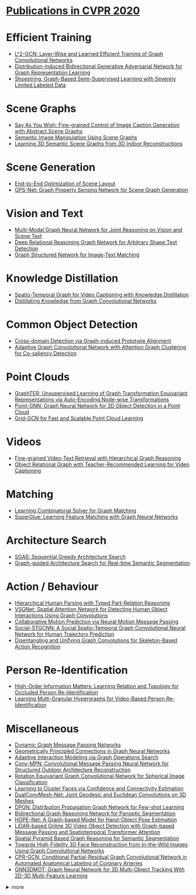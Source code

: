 # [Publications in CVPR 2020](http://cvpr2020.thecvf.com/program/main-conference)



# Efficient Training
- [L^2-GCN: Layer-Wise and Learned Efficient Training of Graph Convolutional Networks](https://github.com/naganandy/graph-based-deep-learning-literature/blob/master/conference-publications/folders/publications_cvpr20/l2gcn_cvpr20/README.md)
- [Distribution-induced Bidirectional Generative Adversarial Network for Graph Representation Learning](https://github.com/naganandy/graph-based-deep-learning-literature/blob/master/conference-publications/folders/publications_cvpr20/dbgan_cvpr20/README.md)
- [Shoestring: Graph-Based Semi-Supervised Learning with Severely Limited Labeled Data](https://github.com/naganandy/graph-based-deep-learning-literature/blob/master/conference-publications/folders/publications_cvpr20/shoestring_cvpr20/README.md)



# Scene Graphs
- [Say As You Wish: Fine-grained Control of Image Caption Generation with Abstract Scene Graphs](https://github.com/naganandy/graph-based-deep-learning-literature/blob/master/conference-publications/folders/publications_cvpr20/asg2caption_cvpr20/README.md)
- [Semantic Image Manipulation Using Scene Graphs](https://github.com/naganandy/graph-based-deep-learning-literature/blob/master/conference-publications/folders/publications_cvpr20/simsg_cvpr20/README.md)
- [Learning 3D Semantic Scene Graphs from 3D Indoor Reconstructions](https://github.com/naganandy/graph-based-deep-learning-literature/blob/master/conference-publications/folders/publications_cvpr20/3dssg_cvpr20/README.md)



# Scene Generation
- [End-to-End Optimization of Scene Layout](https://github.com/naganandy/graph-based-deep-learning-literature/blob/master/conference-publications/folders/publications_cvpr20/3dsln_cvpr20/README.md)
- [GPS-Net: Graph Property Sensing Network for Scene Graph Generation](https://github.com/naganandy/graph-based-deep-learning-literature/blob/master/conference-publications/folders/publications_cvpr20/gpsnet_cvpr20/README.md)



# Vision and Text
- [Multi-Modal Graph Neural Network for Joint Reasoning on Vision and Scene Text](https://github.com/naganandy/graph-based-deep-learning-literature/blob/master/conference-publications/folders/publications_cvpr20/mmgnn_cvpr20/README.md)
- [Deep Relational Reasoning Graph Network for Arbitrary Shape Text Detection](https://github.com/naganandy/graph-based-deep-learning-literature/blob/master/conference-publications/folders/publications_cvpr20/drrg_cvpr20/README.md)
- [Graph Structured Network for Image-Text Matching](https://github.com/naganandy/graph-based-deep-learning-literature/blob/master/conference-publications/folders/publications_cvpr20/gsmn_cvpr20/README.md)



# Knowledge Distillation
- [Spatio-Temporal Graph for Video Captioning with Knowledge Distillation](https://github.com/naganandy/graph-based-deep-learning-literature/blob/master/conference-publications/folders/publications_cvpr20/stvideo_cvpr20/README.md)
- [Distillating Knowledge from Graph Convolutional Networks](https://github.com/naganandy/graph-based-deep-learning-literature/blob/master/conference-publications/folders/publications_cvpr20/kdgcn_cvpr20/README.md)



# Common Object Detection
- [Cross-domain Detection via Graph-induced Prototype Alignment](https://github.com/naganandy/graph-based-deep-learning-literature/blob/master/conference-publications/folders/publications_cvpr20/gpa_cvpr20/README.md)
- [Adaptive Graph Convolutional Network with Attention Graph Clustering for Co-saliency Detection](https://github.com/naganandy/graph-based-deep-learning-literature/blob/master/conference-publications/folders/publications_cvpr20/gcagc_cvpr20/README.md)



# Point Clouds
- [GraphTER: Unsupervised Learning of Graph Transformation Equivariant Representations via Auto-Encoding Node-wise Transformations](https://github.com/naganandy/graph-based-deep-learning-literature/blob/master/conference-publications/folders/publications_cvpr20/graphter_cvpr20/README.md)
- [Point-GNN: Graph Neural Network for 3D Object Detection in a Point Cloud](https://github.com/naganandy/graph-based-deep-learning-literature/blob/master/conference-publications/folders/publications_cvpr20/pointgnn_cvpr20/README.md)
- [Grid-GCN for Fast and Scalable Point Cloud Learning](https://github.com/naganandy/graph-based-deep-learning-literature/blob/master/conference-publications/folders/publications_cvpr20/gridgcn_cvpr20/README.md)



# Videos
- [Fine-grained Video-Text Retrieval with Hierarchical Graph Reasoning](https://github.com/naganandy/graph-based-deep-learning-literature/blob/master/conference-publications/folders/publications_cvpr20/hgr_cvpr20/README.md)
- [Object Relational Graph with Teacher-Recommended Learning for Video Captioning](https://github.com/naganandy/graph-based-deep-learning-literature/blob/master/conference-publications/folders/publications_cvpr20/orgtlr_cvpr20/README.md)



# Matching
- [Learning Combinatorial Solver for Graph Matching](https://github.com/naganandy/graph-based-deep-learning-literature/blob/master/conference-publications/folders/publications_cvpr20/lgm_cvpr20/README.md)
- [SuperGlue: Learning Feature Matching with Graph Neural Networks](https://github.com/naganandy/graph-based-deep-learning-literature/blob/master/conference-publications/folders/publications_cvpr20/superglue_cvpr20/README.md)



# Architecture Search
- [SGAS: Sequential Greedy Architecture Search](https://github.com/naganandy/graph-based-deep-learning-literature/blob/master/conference-publications/folders/publications_cvpr20/sgas_cvpr20/README.md)
- [Graph-guided Architecture Search for Real-time Semantic Segmentation](https://github.com/naganandy/graph-based-deep-learning-literature/blob/master/conference-publications/folders/publications_cvpr20/gas_cvpr20/README.md)



# Action / Behaviour
- [Hierarchical Human Parsing with Typed Part-Relation Reasoning](https://github.com/naganandy/graph-based-deep-learning-literature/blob/master/conference-publications/folders/publications_cvpr20/hhp_cvpr20/README.md)
- [VSGNet: Spatial Attention Network for Detecting Human Object Interactions Using Graph Convolutions](https://github.com/naganandy/graph-based-deep-learning-literature/blob/master/conference-publications/folders/publications_cvpr20/vsgnet_cvpr20/README.md)
- [Collaborative Motion Prediction via Neural Motion Message Passing](https://github.com/naganandy/graph-based-deep-learning-literature/blob/master/conference-publications/folders/publications_cvpr20/nmmp_cvpr20/README.md)
- [Social-STGCNN: A Social Spatio-Temporal Graph Convolutional Neural Network for Human Trajectory Prediction](https://github.com/naganandy/graph-based-deep-learning-literature/blob/master/conference-publications/folders/publications_cvpr20/socialstgcnn_cvpr20/README.md)
- [Disentangling and Unifying Graph Convolutions for Skeleton-Based Action Recognition](https://github.com/naganandy/graph-based-deep-learning-literature/blob/master/conference-publications/folders/publications_cvpr20/msg3d_cvpr20/README.md)



# Person Re-Identification
- [High-Order Information Matters: Learning Relation and Topology for Occluded Person Re-Identification](https://github.com/naganandy/graph-based-deep-learning-literature/blob/master/conference-publications/folders/publications_cvpr20/honet_cvpr20/README.md)
- [Learning Multi-Granular Hypergraphs for Video-Based Person Re-Identification](https://github.com/naganandy/graph-based-deep-learning-literature/blob/master/conference-publications/folders/publications_cvpr20/mgh_cvpr20/README.md)



# Miscellaneous
- [Dynamic Graph Message Passing Networks](https://github.com/naganandy/graph-based-deep-learning-literature/blob/master/conference-publications/folders/publications_cvpr20/dgmn_cvpr20/README.md)
- [Geometrically Principled Connections in Graph Neural Networks](https://github.com/naganandy/graph-based-deep-learning-literature/blob/master/conference-publications/folders/publications_cvpr20/affgcn_cvpr20/README.md)
- [Adaptive Interaction Modeling via Graph Operations Search](https://github.com/naganandy/graph-based-deep-learning-literature/blob/master/conference-publications/folders/publications_cvpr20/gos_cvpr20/README.md)
- [Conv-MPN: Convolutional Message Passing Neural Network for Structured Outdoor Architecture Reconstruction](https://github.com/naganandy/graph-based-deep-learning-literature/blob/master/conference-publications/folders/publications_cvpr20/convmpn_cvpr20/README.md)
- [Rotation Equivariant Graph Convolutional Network for Spherical Image Classification](https://github.com/naganandy/graph-based-deep-learning-literature/blob/master/conference-publications/folders/publications_cvpr20/sgcn_cvpr20/README.md)
- [Learning to Cluster Faces via Confidence and Connectivity Estimation](https://github.com/naganandy/graph-based-deep-learning-literature/blob/master/conference-publications/folders/publications_cvpr20/gcnve_cvpr20/README.md)
- [DualConvMesh-Net: Joint Geodesic and Euclidean Convolutions on 3D Meshes](https://github.com/naganandy/graph-based-deep-learning-literature/blob/master/conference-publications/folders/publications_cvpr20/dcmnet_cvpr20/README.md)
- [DPGN: Distribution Propagation Graph Network for Few-shot Learning](https://github.com/naganandy/graph-based-deep-learning-literature/blob/master/conference-publications/folders/publications_cvpr20/dpgn_cvpr20/README.md)
- [Bidirectional Graph Reasoning Network for Panoptic Segmentation](https://github.com/naganandy/graph-based-deep-learning-literature/blob/master/conference-publications/folders/publications_cvpr20/bgrnet_cvpr20/README.md)
- [HOPE-Net: A Graph-based Model for Hand-Object Pose Estimation](https://github.com/naganandy/graph-based-deep-learning-literature/blob/master/conference-publications/folders/publications_cvpr20/hopenet_cvpr20/README.md)
- [LiDAR-based Online 3D Video Object Detection with Graph-based Message Passing and Spatiotemporal Transformer Attention](https://github.com/naganandy/graph-based-deep-learning-literature/blob/master/conference-publications/folders/publications_cvpr20/pmpnet_cvpr20/README.md)
- [Spatial Pyramid Based Graph Reasoning for Semantic Segmentation](https://github.com/naganandy/graph-based-deep-learning-literature/blob/master/conference-publications/folders/publications_cvpr20/spygr_cvpr20/README.md)
- [Towards High-Fidelity 3D Face Reconstruction from In-the-Wild Images Using Graph Convolutional Networks](https://github.com/naganandy/graph-based-deep-learning-literature/blob/master/conference-publications/folders/publications_cvpr20/gcn3dmm_cvpr20/README.md)
- [CPR-GCN: Conditional Partial-Residual Graph Convolutional Network in Automated Anatomical Labeling of Coronary Arteries](https://github.com/naganandy/graph-based-deep-learning-literature/blob/master/conference-publications/folders/publications_cvpr20/cprgcn_cvpr20/README.md)
- [GNN3DMOT: Graph Neural Network for 3D Multi-Object Tracking With 2D-3D Multi-Feature Learning](https://github.com/naganandy/graph-based-deep-learning-literature/blob/master/conference-publications/folders/publications_cvpr20/gnn3dmot_cvpr20/README.md)



<details> 
<summary> more </summary> 

- Dynamic Multiscale Graph Neural Networks for 3D Skeleton Based Human Motion Prediction	
- Skeleton-Based Action Recognition With Shift Graph Convolutional Network	
- A Hierarchical Graph Network for 3D Object Detection on Point Clouds	
- View-GCN: View-Based Graph Convolutional Network for 3D Shape Analysis	
- Geometric Structure Based and Regularized Depth Estimation From 360° Indoor Imagery
- Spatial-Temporal Graph Convolutional Network for Video-Based Person Re-Identification	
- Cross-View Correspondence Reasoning Based on Bipartite Graph Convolutional Network for Mammogram Mass Detection	
- Predicting Lymph Node Metastasis Using Histopathological Images Based on Multiple Instance Learning With Deep Graph Convolution	
- Pattern-Structure Diffusion for Multi-Task Learning
- Probabilistic Structural Latent Representation for Unsupervised Embedding	
- PropagationNet: Propagate Points to Curve to Learn Structure Information

</details>
